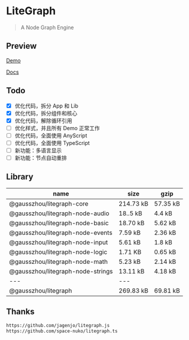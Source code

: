# LiteGraph

> A Node Graph Engine

## Preview

[Demo](https://gausszhou.github.io/litegraph/demo)

[Docs](https://gausszhou.github.io/litegraph/docs)

## Todo

- [x] 优化代码，拆分 App 和 Lib
- [x] 优化代码，拆分组件和核心
- [x] 优化代码，解除循环引用
- [ ] 优化样式，并且所有 Demo 正常工作
- [ ] 优化代码，全面使用 AnyScript
- [ ] 优化代码，全面使用 TypeScript
- [ ] 新功能：多语言显示
- [ ] 新功能：节点自动重排

## Library

| name                              | size      | gzip     |
| --------------------------------- | --------- | -------- |
| @gausszhou/litegraph-core         | 214.73 kB | 57.35 kB |
| @gausszhou/litegraph-node-audio   | 18..5 kB  | 4.4 kB  |
| @gausszhou/litegraph-node-basic   | 18.70 kB  | 5.62 kB  |
| @gausszhou/litegraph-node-events  | 7.59 kB   | 2.36 kB  |
| @gausszhou/litegraph-node-input   | 5.61 kB   | 1.8 kB   |
| @gausszhou/litegraph-node-logic   | 1.71 KB   | 0.65 kB  |
| @gausszhou/litegraph-node-math    | 5.23 kB   | 2.14 kB  |
| @gausszhou/litegraph-node-strings | 13.11 kB  | 4.18 kB  |
| ---                               | ---       |          |
| @gausszhou/litegraph              | 269.83 kB | 69.81 kB |

## Thanks

```bash
https://github.com/jagenjo/litegraph.js
https://github.com/space-nuko/litegraph.ts
```
